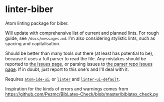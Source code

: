 # linter-biber
Atom linting package for biber.

Will update with comprehensive list of current and planned lints. For rough guide, see `/docs/messages.md`. I'm also considering stylistic lints, such as spacing and capitalisation.

Should be better than many tools out there (at least has potential to be), because it uses a full parser to read the file. Any mistakes should be reported to [the issues page](https://github.com/Aerijo/linter-biber/issues), or parsing issues to [the parser repo issues page](https://github.com/Aerijo/tree-sitter-biber/issues). If in doubt, just report to this one's and I'll deal with it.

Requires [`atom-ide-ui`](https://atom.io/packages/atom-ide-ui), or [`linter`](https://atom.io/packages/linter) and  [`linter-ui-default`](https://atom.io/packages/linter-ui-default).

Inspiration for the kinds of errors and warnings comes from https://github.com/Pezmc/BibLatex-Check/blob/master/biblatex_check.py
